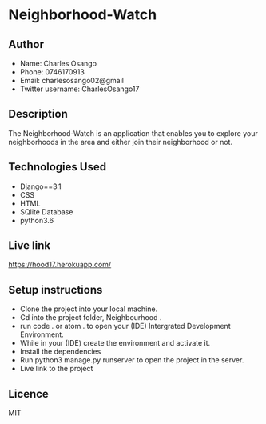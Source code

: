 # Neighborhood-Watch



## Author
* Name: Charles Osango
* Phone: 0746170913
* Email: charlesosango02@gmail
* Twitter username: CharlesOsango17

## Description
The Neighborhood-Watch is an application that enables you to explore your neighborhoods in the area and either join their neighborhood or not.

## Technologies Used
* Django==3.1
* CSS
* HTML
* SQlite Database
* python3.6

## Live link 
https://hood17.herokuapp.com/

## Setup instructions
* Clone the project into your local machine.
* Cd into the project folder, Neighbourhood .
* run code . or atom . to open your (IDE) Intergrated Development Environment.
* While in your (IDE) create the environment and activate it.
* Install the dependencies
* Run python3 manage.py runserver to open the project in the server.
* Live link to the project

## Licence
MIT
